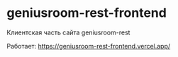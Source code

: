 # geniusroom-rest-frontend

Клиентская часть сайта geniusroom-rest

Работает: https://geniusroom-rest-frontend.vercel.app/
